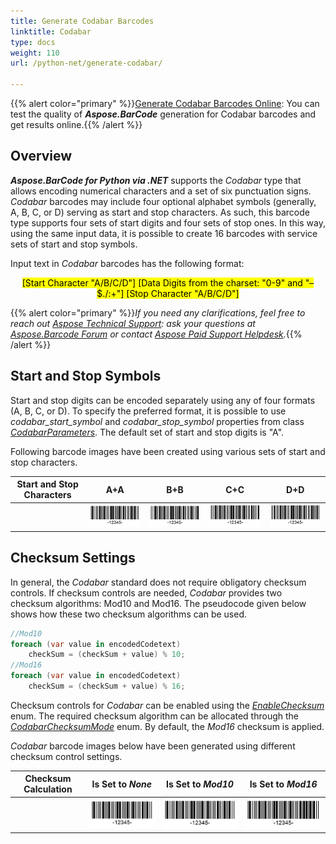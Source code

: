 ```yaml
---
title: Generate Codabar Barcodes
linktitle: Codabar
type: docs
weight: 110
url: /python-net/generate-codabar/

---
```

{{% alert color="primary" %}}[Generate Codabar Barcodes Online](https://products.aspose.app/barcode/generate/codabar): You can test the quality of ***Aspose.BarCode*** generation for Codabar barcodes and get results online.{{% /alert %}}

## **Overview**
***Aspose.BarCode for Python via .NET*** supports the *Codabar* type that allows encoding numerical characters and a set of six punctuation signs. *Codabar* barcodes may include four optional alphabet symbols (generally, A, B, C, or D) serving as start and stop characters. As such, this barcode type supports four sets of start digits and four sets of stop ones. In this way, using the same input data, it is possible to create 16 barcodes with service sets of start and stop symbols.  
  
Input text in *Codabar* barcodes has the following format:  
<p align="center"><mark>[Start Character "A/B/C/D"] [Data Digits from the charset: "0-9" and "–$./:+"] [Stop Character "A/B/C/D"]</mark></p>
  
{{% alert color="primary" %}}*If you need any clarifications, feel free to reach out [Aspose Technical Support](/barcode/python-net/technical-support/): ask your questions at [Aspose.Barcode Forum](https://forum.aspose.com/c/barcode/13) or contact [Aspose Paid Support Helpdesk](https://helpdesk.aspose.com/).*{{% /alert %}}
  
## **Start and Stop Symbols**
Start and stop digits can be encoded separately using any of four formats (A, B, C, or D). To specify the preferred format, it is possible to use *codabar_start_symbol* and *codabar_stop_symbol* properties from class [*CodabarParameters*](https://reference.aspose.com/barcode/python-net/aspose.barcode.generation/codabarparameters/). The default set of start and stop digits is "A".  
  
Following barcode images have been created using various sets of start and stop characters.
  
|Start and Stop Characters|A+A|B+B|C+C|D+D|
| :-: | :-: | :-: | :-: | :-: |
| |<img src="codabarstartastopa.png">|<img src="codabarstartbstopb.png">|<img src="codabarstartcstopc.png">|<img src="codabarstartdstopd.png">|
  

  
## **Checksum Settings**
In general, the *Codabar* standard does not require obligatory checksum controls. If checksum controls are needed, *Codabar* provides two checksum algorithms: Mod10 and Mod16. The pseudocode given below shows how these two checksum algorithms can be used.  

``` csharp
//Mod10
foreach (var value in encodedCodetext)
    checkSum = (checkSum + value) % 10;
//Mod16
foreach (var value in encodedCodetext)
    checkSum = (checkSum + value) % 16;
```
  
Checksum controls for *Codabar* can be enabled using the [*EnableChecksum*](https://reference.aspose.com/barcode/python-net/aspose.barcode.generation/enablechecksum/) enum. The required checksum algorithm can be allocated through the [*CodabarChecksumMode*](https://reference.aspose.com/barcode/python-net/aspose.barcode.generation/codabarchecksummode/) enum. By default, the *Mod16* checksum is applied.  
  
*Codabar* barcode images below have been generated using different checksum control settings.

|Checksum Calculation|Is Set to *None*|Is Set to *Mod10*|Is Set to *Mod16*|
| :-: | :-: | :-: | :-: |
| |<img src="codabarchecksumnone.png">|<img src="codabarchecksummod10.png">|<img src="codabarchecksummod16.png">|
  
